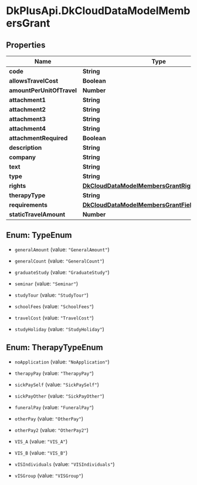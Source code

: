 # DkPlusApi.DkCloudDataModelMembersGrant

## Properties
Name | Type | Description | Notes
------------ | ------------- | ------------- | -------------
**code** | **String** |  | [optional] 
**allowsTravelCost** | **Boolean** |  | [optional] 
**amountPerUnitOfTravel** | **Number** |  | [optional] 
**attachment1** | **String** |  | [optional] 
**attachment2** | **String** |  | [optional] 
**attachment3** | **String** |  | [optional] 
**attachment4** | **String** |  | [optional] 
**attachmentRequired** | **Boolean** |  | [optional] 
**description** | **String** |  | [optional] 
**company** | **String** |  | [optional] 
**text** | **String** |  | [optional] 
**type** | **String** |  | [optional] 
**rights** | [**DkCloudDataModelMembersGrantRights**](DkCloudDataModelMembersGrantRights.md) |  | [optional] 
**therapyType** | **String** |  | [optional] 
**requirements** | [**DkCloudDataModelMembersGrantFieldRequirements**](DkCloudDataModelMembersGrantFieldRequirements.md) |  | [optional] 
**staticTravelAmount** | **Number** |  | [optional] 


<a name="TypeEnum"></a>
## Enum: TypeEnum


* `generalAmount` (value: `"GeneralAmount"`)

* `generalCount` (value: `"GeneralCount"`)

* `graduateStudy` (value: `"GraduateStudy"`)

* `seminar` (value: `"Seminar"`)

* `studyTour` (value: `"StudyTour"`)

* `schoolFees` (value: `"SchoolFees"`)

* `travelCost` (value: `"TravelCost"`)

* `studyHoliday` (value: `"StudyHoliday"`)




<a name="TherapyTypeEnum"></a>
## Enum: TherapyTypeEnum


* `noApplication` (value: `"NoApplication"`)

* `therapyPay` (value: `"TherapyPay"`)

* `sickPaySelf` (value: `"SickPaySelf"`)

* `sickPayOther` (value: `"SickPayOther"`)

* `funeralPay` (value: `"FuneralPay"`)

* `otherPay` (value: `"OtherPay"`)

* `otherPay2` (value: `"OtherPay2"`)

* `VIS_A` (value: `"VIS_A"`)

* `VIS_B` (value: `"VIS_B"`)

* `vISIndividuals` (value: `"VISIndividuals"`)

* `vISGroup` (value: `"VISGroup"`)




